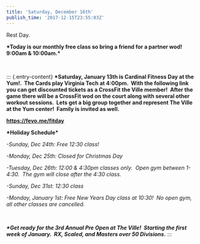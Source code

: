 ```yaml
---
title: 'Saturday, December 16th'
publish_time: '2017-12-15T23:55:03Z'
---
```


Rest Day.

**\*Today is our monthly free class so bring a friend for a partner wod!
9:00am & 10:00am.\***

 

::: {.entry-content}
**\*Saturday, January 13th is Cardinal Fitness Day at the Yum!.  The
Cards play Virginia Tech at 4:00pm.  With the following link you can get
discounted tickets as a CrossFit the Ville member!  After the game there
will be a CrossFit wod on the court along with several other workout
sessions.  Lets get a big group together and represent The Ville at the
Yum center!  Family is invited as well.**

**<https://fevo.me/fitday>**

**\*Holiday Schedule\***

*-Sunday, Dec 24th: Free 12:30 class!*

*-Monday, Dec 25th: Closed for Christmas Day*

*-Tuesday, Dec 26th: 12:00 & 4:30pm classes only.  Open gym between
1-4:30.  The gym will close after the 4:30 class.*

*-Sunday, Dec 31st: 12:30 class*

*-Monday, January 1st: Free New Years Day class at 10:30!  No open gym,
all other classes are cancelled.*

 

***\*Get ready for the 3rd Annual Pre Open at The Ville!  Starting the
first week of January.  RX, Scaled, and Masters over 50 Divisions.***
:::
